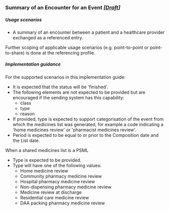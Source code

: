 ### Summary of an Encounter for an Event *[[Draft](http://hl7.org/fhir/stu3/valueset-publication-status.html)]*

##### Usage scenarios
* A summary of an encounter between a patient and a healthcare provider exchanged as a referenced entry.

Further scoping of applicable usage scenarios (e.g. point-to-point or point-to-share) is done at the referencing profile.

##### Implementation guidance

For the supported scenarios in this implementation guide:

* It is expected that the status will be 'finished'. 
* The following elements are not expected to be provided but are encouraged if the sending system has this capability:
  * class
  * type
  * reason
* If provided, type is expected to support categorisation of the event from which the medicines list was generated, for example a code indicating a 'home medicines review' or 'pharmacist medicines review'.
* Period is expected to be equal to or prior to the Composition date and the List date.

When a shared medicines list is a PSML

* Type is expected to be provided.
* Type will have one of the following values:
  * Home medicine review
  * Community pharmacy medicine review
  * Hospital pharmacy medicine review
  * Non-dispensing pharmacy medicine review
  * Medicine review at discharge
  * Residential care medicine review
  * DAA packing pharmacy medicine review 


